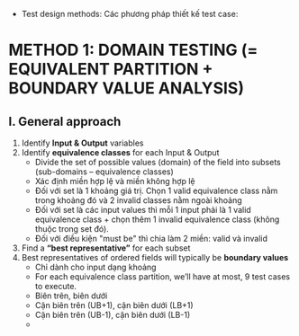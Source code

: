 - Test design methods: Các phương pháp thiết kế test case:
# METHOD 1: DOMAIN TESTING (= EQUIVALENT PARTITION + BOUNDARY VALUE ANALYSIS)

## I. General approach
1. Identify **Input & Output** variables
2. Identify **equivalence classes** for each Input & Output
    - Divide the set of possible values (domain) of the field into subsets (sub-domains – equivalence classes)
    - Xác định miền hợp lệ và miền không hợp lệ
    - Đối với set là 1 khoảng giá trị. Chọn 1 valid equivalence class nằm trong khoảng đó và 2 invalid classes nằm ngoài khoảng
    - Đối với set là các input values thì mỗi 1 input phải là 1 valid equivalence class + chọn thêm 1 invalid equivalence class (không thuộc trong set đó). 
    - Đối với điều kiện "must be" thì chia làm 2 miền: valid và invalid
3. Find a **“best representative”** for each subset
5. Best representatives of ordered fields will typically be **boundary values**
    - Chỉ dành cho input dạng khoảng
    - For each equivalence class partition, we’ll have at most, 9 test cases to execute.
    - Biên trên, biên dưới
    - Cận biên trên (UB+1), cận biên dưới (LB+1)
    - Cận biên trên (UB-1), cận biên dưới (LB-1)
    - 